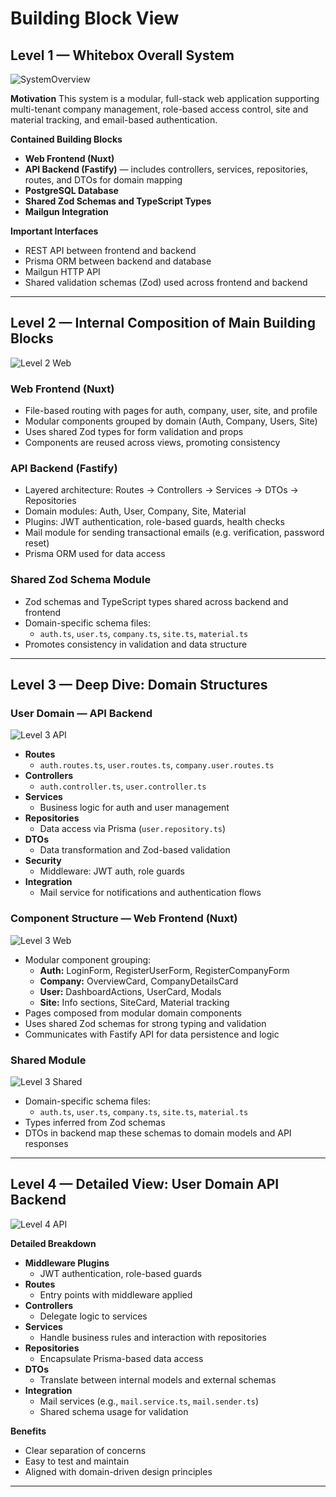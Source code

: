 # Building Block View

## Level 1 — Whitebox Overall System

![SystemOverview](./images/C1App.png)

**Motivation**
This system is a modular, full-stack web application supporting multi-tenant company management, role-based access control, site and material tracking, and email-based authentication.

**Contained Building Blocks**
- **Web Frontend (Nuxt)**
- **API Backend (Fastify)** — includes controllers, services, repositories, routes, and DTOs for domain mapping
- **PostgreSQL Database**
- **Shared Zod Schemas and TypeScript Types**
- **Mailgun Integration**

**Important Interfaces**
- REST API between frontend and backend
- Prisma ORM between backend and database
- Mailgun HTTP API
- Shared validation schemas (Zod) used across frontend and backend

---

## Level 2 — Internal Composition of Main Building Blocks

![Level 2 Web](./images/c2App.png)

### Web Frontend (Nuxt)



- File-based routing with pages for auth, company, user, site, and profile
- Modular components grouped by domain (Auth, Company, Users, Site)
- Uses shared Zod types for form validation and props
- Components are reused across views, promoting consistency

### API Backend (Fastify)


- Layered architecture: Routes → Controllers → Services → DTOs → Repositories
- Domain modules: Auth, User, Company, Site, Material
- Plugins: JWT authentication, role-based guards, health checks
- Mail module for sending transactional emails (e.g. verification, password reset)
- Prisma ORM used for data access

### Shared Zod Schema Module

- Zod schemas and TypeScript types shared across backend and frontend
- Domain-specific schema files:
  - `auth.ts`, `user.ts`, `company.ts`, `site.ts`, `material.ts`
- Promotes consistency in validation and data structure

---

## Level 3 — Deep Dive: Domain Structures

### User Domain — API Backend

![Level 3 API](./images/c3Api.png)

- **Routes**
  - `auth.routes.ts`, `user.routes.ts`, `company.user.routes.ts`
- **Controllers**
  - `auth.controller.ts`, `user.controller.ts`
- **Services**
  - Business logic for auth and user management
- **Repositories**
  - Data access via Prisma (`user.repository.ts`)
- **DTOs**
  - Data transformation and Zod-based validation
- **Security**
  - Middleware: JWT auth, role guards
- **Integration**
  - Mail service for notifications and authentication flows

### Component Structure — Web Frontend (Nuxt)

![Level 3 Web](./images/c3Web.png)

- Modular component grouping:
  - **Auth:** LoginForm, RegisterUserForm, RegisterCompanyForm
  - **Company:** OverviewCard, CompanyDetailsCard
  - **User:** DashboardActions, UserCard, Modals
  - **Site:** Info sections, SiteCard, Material tracking
- Pages composed from modular domain components
- Uses shared Zod schemas for strong typing and validation
- Communicates with Fastify API for data persistence and logic

### Shared Module

![Level 3 Shared](./images/c3Shared.png)

- Domain-specific schema files:
  - `auth.ts`, `user.ts`, `company.ts`, `site.ts`, `material.ts`
- Types inferred from Zod schemas
- DTOs in backend map these schemas to domain models and API responses

---

## Level 4 — Detailed View: User Domain API Backend

![Level 4 API](./images/c4Api.png)

**Detailed Breakdown**
- **Middleware Plugins**
  - JWT authentication, role-based guards
- **Routes**
  - Entry points with middleware applied
- **Controllers**
  - Delegate logic to services
- **Services**
  - Handle business rules and interaction with repositories
- **Repositories**
  - Encapsulate Prisma-based data access
- **DTOs**
  - Translate between internal models and external schemas
- **Integration**
  - Mail services (e.g., `mail.service.ts`, `mail.sender.ts`)
  - Shared schema usage for validation

**Benefits**
- Clear separation of concerns
- Easy to test and maintain
- Aligned with domain-driven design principles

---
